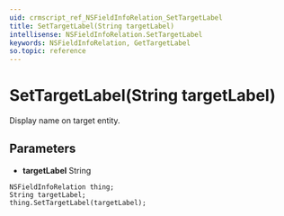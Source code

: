 ```yaml
---
uid: crmscript_ref_NSFieldInfoRelation_SetTargetLabel
title: SetTargetLabel(String targetLabel)
intellisense: NSFieldInfoRelation.SetTargetLabel
keywords: NSFieldInfoRelation, GetTargetLabel
so.topic: reference
---
```


# SetTargetLabel(String targetLabel)

Display name on target entity.

## Parameters

* **targetLabel** String

```crmscript
NSFieldInfoRelation thing;
String targetLabel;
thing.SetTargetLabel(targetLabel);
```

